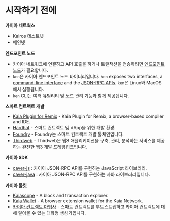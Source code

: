 # 시작하기 전에

**카이아 네트웍스**

- Kairos 테스트넷
- 메인넷

**엔드포인트 노드**

- 카이아 네트워크에 연결하고 API 호출을 하거나 트랜잭션을 전송하려면 [엔드포인트 노드](../../nodes/endpoint-node/endpoint-node.md)가 필요합니다.
- `ken`은 카이아 엔드포인트 노드 바이너리입니다. `ken` exposes two interfaces, a [command-line interface](../../nodes/endpoint-node/ken-cli-commands.md) and the [JSON-RPC APIs](../../../references/json-rpc/klay/account-created). `ken`은 Linux와 MacOS에서 실행됩니다.
- `ken` CLI는 여러 유틸리티 및 노드 관리 기능과 함께 제공됩니다.

**스마트 컨트랙트 개발**

- [Kaia Plugin for Remix](https://ide.kaia.io) - Kaia Plugin for Remix, a browser-based compiler and IDE.
- [Hardhat](https://hardhat.org/hardhat-runner/docs/getting-started) - 스마트 컨트랙트 및 dApp을 위한 개발 환경.
- [Foundry](https://book.getfoundry.sh/) - Foundry는 스마트 컨트랙트 개발 툴체인입니다.
- [Thirdweb](https://portal.thirdweb.com/) - Thirdweb은 웹3 애플리케이션을 구축, 관리, 분석하는 서비스를 제공하는 완전한 웹3 개발 프레임워크입니다.

**카이아 SDK**

- [caver-js](../../references/sdk/caver-js/caver-js.md) : 카이아 JSON-RPC API를 구현하는 JavaScript 라이브러리.
- [caver-java](../../references/sdk/caver-java/caver-java.md) : 카이아 JSON-RPC API를 구현하는 자바 라이브러리입니다.

**카이아 툴킷**

- [Kaiascope](https://kaiascope.com/) - A block and transaction explorer.
- [Kaia Wallet](https://www.kaiawallet.io/) - A browser extension wallet for the Kaia Network.
- [카이아 컨트랙트 마법사](https://wizard.kaia.io) - 스마트 컨트랙트를 부트스트랩하고 카이아 컨트랙트에 대해 알아볼 수 있는 대화형 생성기입니다.
